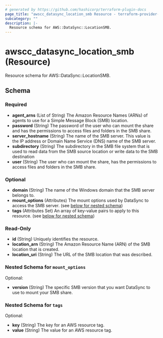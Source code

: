 ```yaml
---
# generated by https://github.com/hashicorp/terraform-plugin-docs
page_title: "awscc_datasync_location_smb Resource - terraform-provider-awscc"
subcategory: ""
description: |-
  Resource schema for AWS::DataSync::LocationSMB.
---
```


# awscc_datasync_location_smb (Resource)

Resource schema for AWS::DataSync::LocationSMB.



<!-- schema generated by tfplugindocs -->
## Schema

### Required

- **agent_arns** (List of String) The Amazon Resource Names (ARNs) of agents to use for a Simple Message Block (SMB) location.
- **password** (String) The password of the user who can mount the share and has the permissions to access files and folders in the SMB share.
- **server_hostname** (String) The name of the SMB server. This value is the IP address or Domain Name Service (DNS) name of the SMB server.
- **subdirectory** (String) The subdirectory in the SMB file system that is used to read data from the SMB source location or write data to the SMB destination
- **user** (String) The user who can mount the share, has the permissions to access files and folders in the SMB share.

### Optional

- **domain** (String) The name of the Windows domain that the SMB server belongs to.
- **mount_options** (Attributes) The mount options used by DataSync to access the SMB server. (see [below for nested schema](#nestedatt--mount_options))
- **tags** (Attributes Set) An array of key-value pairs to apply to this resource. (see [below for nested schema](#nestedatt--tags))

### Read-Only

- **id** (String) Uniquely identifies the resource.
- **location_arn** (String) The Amazon Resource Name (ARN) of the SMB location that is created.
- **location_uri** (String) The URL of the SMB location that was described.

<a id="nestedatt--mount_options"></a>
### Nested Schema for `mount_options`

Optional:

- **version** (String) The specific SMB version that you want DataSync to use to mount your SMB share.


<a id="nestedatt--tags"></a>
### Nested Schema for `tags`

Optional:

- **key** (String) The key for an AWS resource tag.
- **value** (String) The value for an AWS resource tag.


